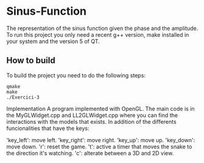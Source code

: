 # Sinus-Function
The representation of the sinus function given the phase and the amplitude. To run this project you only need a recent g++ version, make installed in your system and the version 5 of QT.

## How to build
To build the project you need to do the following steps:
```
qmake
make
./Exercici-3
```
Implementation
A program implemented with OpenGL. The main code is in the MyGLWidget.cpp and LL2GLWidget.cpp where you can find the interactions with the models that exists. In addition of the differents funcionalities that have the keys:

'key_left': move left.
'key_right': move right.
'key_up': move up.
'key_down': move down.
'r': reset the game.
't': active a timer that moves the snake to the direction it's watching.
'c': alterate between a 3D and 2D view.
